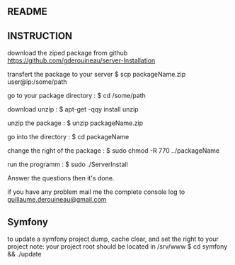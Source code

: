 

## README


## INSTRUCTION

download the ziped package from github https://github.com/gderouineau/server-Installation

transfert the package to your server
 $ scp packageName.zip user@ip:/some/path

go to your package directory :
 $ cd /some/path

download unzip :
 $ apt-get -qqy install unzip

unzip the package :
 $ unzip packageName.zip

go into the directory :
 $ cd packageName

change the right of the package :
 $ sudo chmod -R 770 ../packageName

run the programm :
 $ sudo ./ServerInstall

Answer the questions then it's done.

if you have any problem mail me the complete console log to guillaume.derouineau@gmail.com

## Symfony

to update a symfony project dump, cache clear, and set the right to your project
note: your project root should be located in /srv/www
 $ cd symfony && ./update

